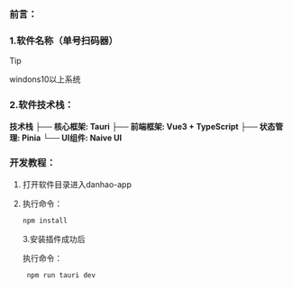 ### 前言：

### 1.软件名称（单号扫码器）

> [!TIP]
>
> windons10以上系统

### 2.软件技术栈：

**技术栈**
**├── 核心框架: Tauri**
**├── 前端框架: Vue3 + TypeScript**
**├── 状态管理: Pinia**
**└── UI组件: Naive UI**

### 开发教程：

1. 打开软件目录进入danhao-app

2. 执行命令：

   ```node.js
   npm install
   ```

   3.安装插件成功后

   执行命令：

   ```node.js
    npm run tauri dev
   ```

   
